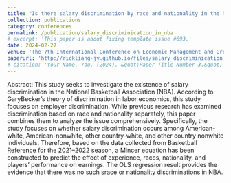 ```yaml
---
title: "Is there salary discrimination by race and nationality in the NBA? A new approach"
collection: publications
category: conferences
permalink: /publication/salary_discriminication_in_nba
# excerpt: 'This paper is about fixing template issue #693.'
date: 2024-02-27
venue: 'The 7th International Conference on Economic Management and Green Development (ICEMGD 2023)'
paperurl: 'http://rickliang-jy.github.io/files/salary_discriminication_in_nba.pdf'
# citation: 'Your Name, You. (2024). &quot;Paper Title Number 3.&quot; <i>GitHub Journal of Bugs</i>. 1(3).'
---
```



Abstract: This study seeks to investigate the existence of salary discrimination in the National Basketball Association (NBA). According to GaryBecker’s theory of discrimination in labor economics, this study focuses on employer discrimination. While previous research has examined discrimination based on race and nationality separately, this paper combines them to analyze the issue comprehensively. Specifically, the study focuses on whether salary discrimination occurs among American-white, American-nonwhite, other country-white, and other country nonwhite individuals. Therefore, based on the data collected from Basketball Reference for the 2021–2022 season, a Mincer equation has been constructed to predict the effect of experience, races, nationality, and players’ performance on earnings. The OLS regression result provides the evidence that there was no such srace or nationality discriminations in NBA.